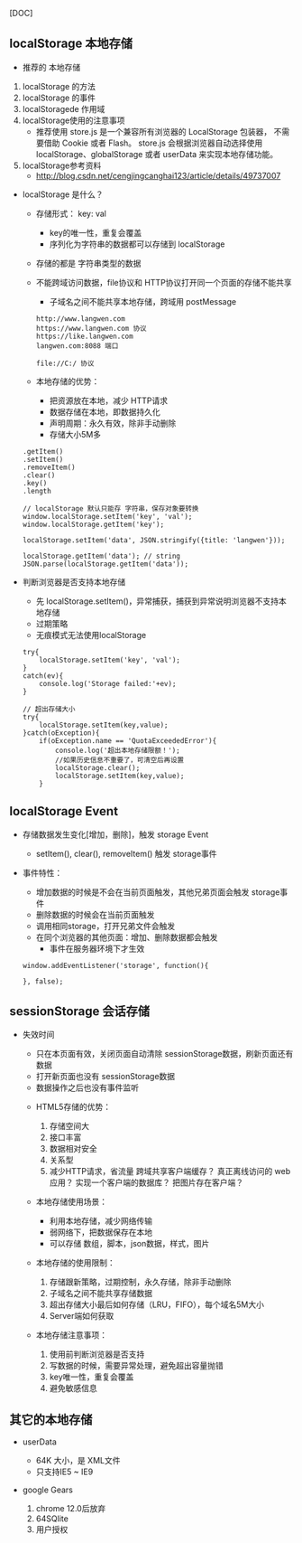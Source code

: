 [DOC]
## localStorage 本地存储
- 推荐的 本地存储
1. localStorage 的方法
2. localStorage 的事件
3. localStoragede 作用域
4. localStorage使用的注意事项
    - 推荐使用
    store.js 是一个兼容所有浏览器的 LocalStorage 包装器，
    不需要借助 Cookie 或者 Flash。
    store.js 会根据浏览器自动选择使用 localStorage、globalStorage 或者 userData 来实现本地存储功能。
5. localStorage参考资料
    - http://blog.csdn.net/cengjingcanghai123/article/details/49737007


- localStorage 是什么？
    + 存储形式： key: val
        * key的唯一性，重复会覆盖
        * 序列化为字符串的数据都可以存储到 localStorage
    + 存储的都是 字符串类型的数据
    + 不能跨域访问数据，file协议和 HTTP协议打开同一个页面的存储不能共享
        * 子域名之间不能共享本地存储，跨域用 postMessage
        ```
        http://www.langwen.com
        https://www.langwen.com 协议
        https://like.langwen.com
        langwen.com:8088 端口

        file://C:/ 协议
        ```

    + 本地存储的优势：
        * 把资源放在本地，减少 HTTP请求
        * 数据存储在本地，即数据持久化
        * 声明周期：永久有效，除非手动删除
        * 存储大小5M多
    ```
    .getItem()
    .setItem()
    .removeItem()
    .clear()
    .key()
    .length

    // localStorage 默认只能存 字符串，保存对象要转换
    window.localStorage.setItem('key', 'val');
    window.localStorage.getItem('key');

    localStorage.setItem('data', JSON.stringify({title: 'langwen'}));

    localStorage.getItem('data'); // string
    JSON.parse(localStorage.getItem('data'));
    ```

- 判断浏览器是否支持本地存储
    + 先 localStorage.setItem()，异常捕获，捕获到异常说明浏览器不支持本地存储
    + 过期策略
    + 无痕模式无法使用localStorage
    ```
    try{
        localStorage.setItem('key', 'val');
    }
    catch(ev){
        console.log('Storage failed:'+ev);
    }

    // 超出存储大小
    try{
    	localStorage.setItem(key,value);
    }catch(oException){
    	if(oException.name == 'QuotaExceededError'){
    		console.log('超出本地存储限额！');
    		//如果历史信息不重要了，可清空后再设置
    		localStorage.clear();
    		localStorage.setItem(key,value);
    	}
    ```


## localStorage Event
- 存储数据发生变化[增加，删除]，触发 storage Event
    + setItem(), clear(), removeItem() 触发 storage事件

- 事件特性：
    + 增加数据的时候是不会在当前页面触发，其他兄弟页面会触发 storage事件
    + 删除数据的时候会在当前页面触发
    + 调用相同storage，打开兄弟文件会触发
    + 在同个浏览器的其他页面：增加、删除数据都会触发
        * 事件在服务器环境下才生效
    ```
    window.addEventListener('storage', function(){

    }, false);

    ```


## sessionStorage 会话存储
- 失效时间
    + 只在本页面有效，关闭页面自动清除 sessionStorage数据，刷新页面还有数据
    + 打开新页面也没有 sessionStorage数据
    + 数据操作之后也没有事件监听


    - HTML5存储的优势：
        1. 存储空间大
        2. 接口丰富
        3. 数据相对安全
        4. 关系型
        5. 减少HTTP请求，省流量
        跨域共享客户端缓存？
        真正离线访问的 web应用？
        实现一个客户端的数据库？
        把图片存在客户端？


    - 本地存储使用场景：
        + 利用本地存储，减少网络传输
        + 弱网络下，把数据保存在本地
        + 可以存储 数组，脚本，json数据，样式，图片

    - 本地存储的使用限制：
        1. 存储跟新策略，过期控制，永久存储，除非手动删除
        2. 子域名之间不能共享存储数据
        3. 超出存储大小最后如何存储（LRU，FIFO），每个域名5M大小
        4. Server端如何获取

    - 本地存储注意事项：
        1. 使用前判断浏览器是否支持
        2. 写数据的时候，需要异常处理，避免超出容量抛错
        3. key唯一性，重复会覆盖
        4. 避免敏感信息


## 其它的本地存储
- userData
    + 64K 大小，是 XML文件
    + 只支持IE5 ~ IE9

- google Gears
    1. chrome 12.0后放弃
    2. 64SQlite
    3. 用户授权














